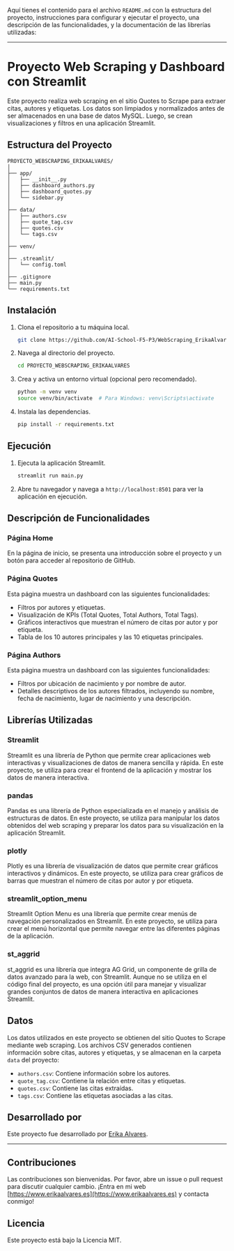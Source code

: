 Aquí tienes el contenido para el archivo `README.md` con la estructura del proyecto, instrucciones para configurar y ejecutar el proyecto, una descripción de las funcionalidades, y la documentación de las librerías utilizadas:

---

# Proyecto Web Scraping y Dashboard con Streamlit

Este proyecto realiza web scraping en el sitio Quotes to Scrape para extraer citas, autores y etiquetas. Los datos son limpiados y normalizados antes de ser almacenados en una base de datos MySQL. Luego, se crean visualizaciones y filtros en una aplicación Streamlit.

## Estructura del Proyecto

```
PROYECTO_WEBSCRAPING_ERIKAALVARES/
│
├── app/
│   ├── __init__.py
│   ├── dashboard_authors.py
│   ├── dashboard_quotes.py
│   └── sidebar.py
│
├── data/
│   ├── authors.csv
│   ├── quote_tag.csv
│   ├── quotes.csv
│   └── tags.csv
│
├── venv/
│
├── .streamlit/
│   └── config.toml
│
├── .gitignore
├── main.py
└── requirements.txt
```

## Instalación

1. Clona el repositorio a tu máquina local.
   ```bash
   git clone https://github.com/AI-School-F5-P3/WebScraping_ErikaAlvares.git
   ```

2. Navega al directorio del proyecto.
   ```bash
   cd PROYECTO_WEBSCRAPING_ERIKAALVARES
   ```

3. Crea y activa un entorno virtual (opcional pero recomendado).
   ```bash
   python -m venv venv
   source venv/bin/activate  # Para Windows: venv\Scripts\activate
   ```

4. Instala las dependencias.
   ```bash
   pip install -r requirements.txt
   ```

## Ejecución

1. Ejecuta la aplicación Streamlit.
   ```bash
   streamlit run main.py
   ```

2. Abre tu navegador y navega a `http://localhost:8501` para ver la aplicación en ejecución.

## Descripción de Funcionalidades

### Página Home

En la página de inicio, se presenta una introducción sobre el proyecto y un botón para acceder al repositorio de GitHub.

### Página Quotes

Esta página muestra un dashboard con las siguientes funcionalidades:
- Filtros por autores y etiquetas.
- Visualización de KPIs (Total Quotes, Total Authors, Total Tags).
- Gráficos interactivos que muestran el número de citas por autor y por etiqueta.
- Tabla de los 10 autores principales y las 10 etiquetas principales.

### Página Authors

Esta página muestra un dashboard con las siguientes funcionalidades:
- Filtros por ubicación de nacimiento y por nombre de autor.
- Detalles descriptivos de los autores filtrados, incluyendo su nombre, fecha de nacimiento, lugar de nacimiento y una descripción.

## Librerías Utilizadas

### Streamlit

Streamlit es una librería de Python que permite crear aplicaciones web interactivas y visualizaciones de datos de manera sencilla y rápida. En este proyecto, se utiliza para crear el frontend de la aplicación y mostrar los datos de manera interactiva.

### pandas

Pandas es una librería de Python especializada en el manejo y análisis de estructuras de datos. En este proyecto, se utiliza para manipular los datos obtenidos del web scraping y preparar los datos para su visualización en la aplicación Streamlit.

### plotly

Plotly es una librería de visualización de datos que permite crear gráficos interactivos y dinámicos. En este proyecto, se utiliza para crear gráficos de barras que muestran el número de citas por autor y por etiqueta.

### streamlit_option_menu

Streamlit Option Menu es una librería que permite crear menús de navegación personalizados en Streamlit. En este proyecto, se utiliza para crear el menú horizontal que permite navegar entre las diferentes páginas de la aplicación.

### st_aggrid

st_aggrid es una librería que integra AG Grid, un componente de grilla de datos avanzado para la web, con Streamlit. Aunque no se utiliza en el código final del proyecto, es una opción útil para manejar y visualizar grandes conjuntos de datos de manera interactiva en aplicaciones Streamlit.

## Datos

Los datos utilizados en este proyecto se obtienen del sitio Quotes to Scrape mediante web scraping. Los archivos CSV generados contienen información sobre citas, autores y etiquetas, y se almacenan en la carpeta `data` del proyecto:

- `authors.csv`: Contiene información sobre los autores.
- `quote_tag.csv`: Contiene la relación entre citas y etiquetas.
- `quotes.csv`: Contiene las citas extraídas.
- `tags.csv`: Contiene las etiquetas asociadas a las citas.

## Desarrollado por

Este proyecto fue desarrollado por [Erika Alvares](https://www.erikaalvares.es).

---


## Contribuciones

Las contribuciones son bienvenidas. Por favor, abre un issue o pull request para discutir cualquier cambio.
¡Entra en mi web [https://www.erikaalvares.es](https://www.erikaalvares.es) y contacta conmigo!

## Licencia
Este proyecto está bajo la Licencia MIT.